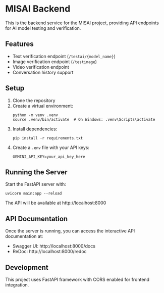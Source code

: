 # MISAI Backend

This is the backend service for the MISAI project, providing API endpoints for AI model testing and verification.

## Features

- Text verification endpoint (`/testai/{model_name}`)
- Image verification endpoint (`/testimage`)
- Video verification endpoint
- Conversation history support

## Setup

1. Clone the repository
2. Create a virtual environment:
   ```
   python -m venv .venv
   source .venv/bin/activate  # On Windows: .venv\Scripts\activate
   ```
3. Install dependencies:
   ```
   pip install -r requirements.txt
   ```
4. Create a `.env` file with your API keys:
   ```
   GEMINI_API_KEY=your_api_key_here
   ```

## Running the Server

Start the FastAPI server with:

```
uvicorn main:app --reload
```

The API will be available at http://localhost:8000

## API Documentation

Once the server is running, you can access the interactive API documentation at:
- Swagger UI: http://localhost:8000/docs
- ReDoc: http://localhost:8000/redoc

## Development

This project uses FastAPI framework with CORS enabled for frontend integration.